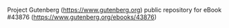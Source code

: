 Project Gutenberg (https://www.gutenberg.org) public repository for eBook #43876 (https://www.gutenberg.org/ebooks/43876)
